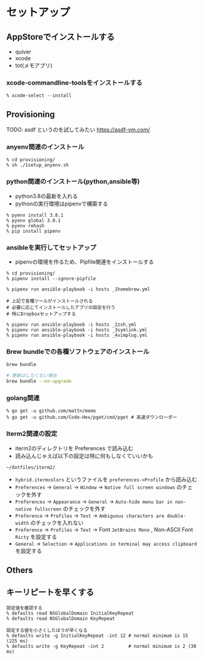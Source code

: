 セットアップ
======

AppStoreでインストールする
------

- quiver
- xcode
- tot(メモアプリ)

### xcode-commandline-toolsをインストールする

```
% xcode-select --install
```


Provisioning
------

TODO: 
    asdf というのを試してみたい
    https://asdf-vm.com/


### anyenv関連のインストール

```
% cd provisioning/
% sh ./1setup_anyenv.sh
```

### python関連のインストール(python,ansible等)

- python3.8の最新を入れる
- pythonの実行環境はpipenvで構築する

```
% pyenv install 3.8.1
% pyenv global 3.8.1
% pyenv rehash
% pip install pipenv
```

### ansibleを実行してセットアップ

- pipenvの環境を作るため、Pipfile関連をインストールする

```
% cd provisioning/
% pipenv install --ignore-pipfile
```

```
% pipenv run ansible-playbook -i hosts _1homebrew.yml

# 上記で各種ツールがインストールされる
# 必要に応じてインストールしたアプリの設定を行う
# 特にDropboxセットアップする

% pipenv run ansible-playbook -i hosts _2zsh.yml
% pipenv run ansible-playbook -i hosts _3symlink.yml
% pipenv run ansible-playbook -i hosts _4vimplug.yml
```

### Brew bundleでの各種ソフトウェアのインストール

```bash
brew bundle

# 更新はしたくない場合
brew bundle --no-upgrade
```

### golang関連

```
% go get -u github.com/mattn/memo
% go get -u github.com/Code-Hex/pget/cmd/pget # 高速ダウンローダー
```

### Iterm2関連の設定

- iterm2のディレクトリを Preferences で読み込む
- 読み込んじゃえば以下の設定は特に何もしなくていいかも

```
~/dotfiles/iterm2/
```

- `hybrid.itermcolors` というファイルを `preferences->Profile` から読み込む
- `Preferences` -> `General` -> `Window` -> `Native full screen windows` のチェックを外す
- `Preferences` -> `Appearance` -> `General` -> `Auto-hide menu bar in non-native fullscreen` のチェックを外す
- `Preference` -> `Profiles` -> `Text` -> `Ambiguous characters are double-width` のチェックを入れない
- `Preference` -> `Profiles` -> `Text` -> Font `JetBrains Mono` , Non-ASCII Font `Ricty` を設定する
- `General` -> `Selection` -> `Applications in terminal may access clipboard` を設定する


Others
------

## キーリピートを早くする

```
設定値を確認する
% defaults read NSGlobalDomain InitialKeyRepeat
% defaults read NSGlobalDomain KeyRepeat

設定する値を小さくしたほうが早くなる
% defaults write -g InitialKeyRepeat -int 12 # normal minimum is 15 (225 ms)
% defaults write -g KeyRepeat -int 2         # normal minimum is 2 (30 ms)
```


